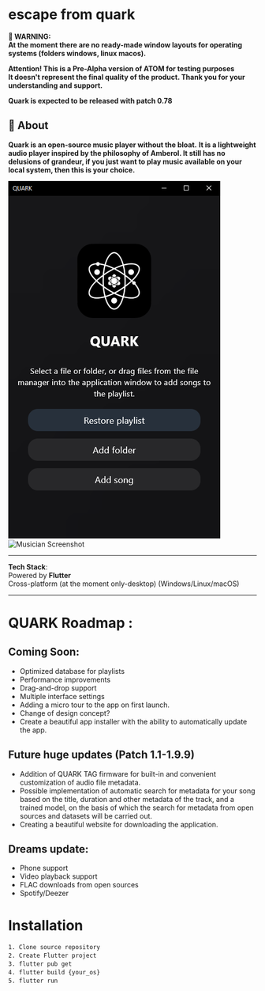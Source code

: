 # escape from quark 

**🚨 WARNING:**  
**At the moment there are no ready-made window layouts for operating systems (folders windows, linux macos).**  

**Attention! This is a Pre-Alpha version of ATOM for testing purposes**  
**It doesn't represent the final quality of the product. Thank you for your understanding and support.**  

**Quark is expected to be released with patch 0.78**

## 🚀 About  
**Quark is an open-source music player without the bloat.**
**It is a lightweight audio player inspired by the philosophy of **Amberol**. It still has no delusions of grandeur, if you just want to play music available on your local system, then this is your choice.**

![Musician Screenshot](screenshot1.png)
![Musician Screenshot](screenshot2.png)

---

**Tech Stack**:  
 Powered by **Flutter**  
 Cross-platform (at the moment only-desktop) (Windows/Linux/macOS)  

---

# QUARK Roadmap :

## Coming Soon:  
- Optimized database for playlists  
- Performance improvements  
- Drag-and-drop support  
- Multiple interface settings
- Adding a micro tour to the app on first launch.  
- Change of design concept?  
- Create a beautiful app installer with the ability to automatically update the app.  

## Future huge updates (Patch 1.1-1.9.9)
- Addition of QUARK TAG firmware for built-in and convenient customization of audio file metadata.  
- Possible implementation of automatic search for metadata for your song based on the title, duration and other metadata of the track, and a trained model, on the basis of which the search for metadata from open sources and datasets will be carried out.  
- Creating a beautiful website for downloading the application.  

## Dreams update:  
- Phone support
- Video playback support  
- FLAC downloads from open sources  
- Spotify/Deezer 


# Installation
```bash
1. Clone source repository
2. Create Flutter project
3. flutter pub get
4. flutter build {your_os}
5. flutter run
```
